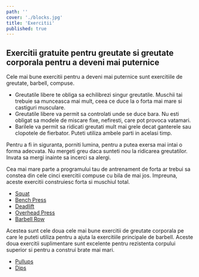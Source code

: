 ```yaml
---
path: ''
cover: './blocks.jpg'
title: 'Exercitii'
published: true
---
```


## Exercitii gratuite pentru greutate si greutate corporala pentru a deveni mai puternice

Cele mai bune exercitii pentru a deveni mai puternice sunt exercitiile de greutate, barbell, compuse.

- Greutatile libere te obliga sa echilibrezi singur greutatile. Muschii tai trebuie sa munceasca mai mult, ceea ce duce la o forta mai mare si castiguri musculare.
- Greutatile libere va permit sa controlati unde se duce bara. Nu esti obligat sa modele de miscare fixe, nefiresti, care pot provoca vatamari.
- Barilele va permit sa ridicati greutati mult mai grele decat ganterele sau clopotele de fierbator. Puteti utiliza ambele parti in acelasi timp.

Pentru a fi in siguranta, porniti lumina, pentru a putea exersa mai intai o forma adecvata. Nu mergeti greu daca sunteti nou la ridicarea greutatilor. Invata sa mergi inainte sa incerci sa alergi.

Cea mai mare parte a programului tau de antrenament de forta ar trebui sa constea din cele cinci exercitii compuse cu bila de mai jos. Impreuna, aceste exercitii construiesc forta si muschiul total.

- [Squat](/exercitii/picioare/genoflexiuni-cu-bara)
- [Bench Press](/exercitii/piept/bench-press)
- [Deadlift](</exercitii/spate/indreptari(deadlifts)>)
- [Overhead Press](/exercitii/umeri/presa-deasupra-capului-cu-haltera)
- [Barbell Row](/barbell-row/)

Acestea sunt cele doua cele mai bune exercitii de greutate corporala pe care le puteti utiliza pentru a ajuta la exercitiile principale de barbell. Aceste doua exercitii suplimentare sunt excelente pentru rezistenta corpului superior si pentru a construi brate mai mari.

- [Pullups](exercitii/spate/tractiuni)
- [Dips](exercitii/piept/flotari-la-paralele)
